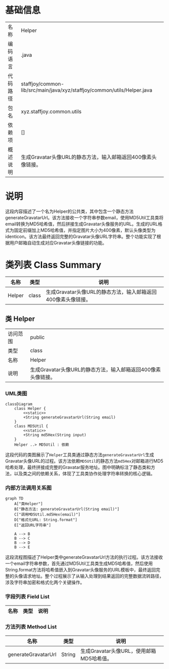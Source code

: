 # 基础信息

|      |      |
|------|------|
| 名称 | Helper |
| 编码语言 | .java |
| 代码路径 | staffjoy/common-lib/src/main/java/xyz/staffjoy/common/utils/Helper.java |
| 包名 | xyz.staffjoy.common.utils |
| 依赖项 | [] |
| 概述说明 | 生成Gravatar头像URL的静态方法，输入邮箱返回400像素头像链接。 |

# 说明

这段内容描述了一个名为Helper的公共类，其中包含一个静态方法generateGravatarUrl。该方法接收一个字符串参数email，使用MD5Util工具类将email转换为MD5哈希值，然后拼接生成Gravatar头像服务的URL。生成的URL格式为固定前缀加上MD5哈希值，并指定图片大小为400像素，默认头像类型为identicon。该方法最终返回完整的Gravatar头像URL字符串。整个功能实现了根据用户邮箱自动生成对应Gravatar头像链接的功能。

# 类列表 Class Summary

| 名称   | 类型  | 说明 |
|-------|------|-------------|
| Helper | class | 生成Gravatar头像URL的静态方法，输入邮箱返回400像素头像链接。 |



## 类 Helper

|      |      |
|------|------|
| 访问范围 | public |
| 类型 | class |
| 名称 | Helper |
| 说明 | 生成Gravatar头像URL的静态方法，输入邮箱返回400像素头像链接。 |


### UML类图

```mermaid
classDiagram
    class Helper {
        <<static>>
        +String generateGravatarUrl(String email)
    }
    class MD5Util {
        <<static>>
        +String md5Hex(String input)
    }
    Helper ..> MD5Util : 依赖
```

这段代码的类图展示了`Helper`工具类通过静态方法`generateGravatarUrl`生成Gravatar头像URL的过程。该方法依赖`MD5Util`的静态方法`md5Hex`对邮箱进行MD5哈希处理，最终拼接成完整的Gravatar服务地址。图中明确标注了静态类和方法，以及类之间的依赖关系，体现了工具类协作处理字符串转换的核心逻辑。


### 内部方法调用关系图

```mermaid
graph TD
    A["类Helper"]
    B["静态方法: generateGravatarUrl(String email)"]
    C["调用MD5Util.md5Hex(email)"]
    D["格式化URL: String.format"]
    E["返回URL字符串"]

    A --> B
    B --> C
    B --> D
    B --> E
```

这段流程图描述了Helper类中generateGravatarUrl方法的执行过程。该方法接收一个email字符串参数，首先通过MD5Util工具类生成MD5哈希值，然后使用String.format方法将哈希值嵌入到Gravatar头像服务的URL模板中，最终返回完整的头像请求地址。整个过程展示了从输入处理到结果返回的完整数据流转路径，涉及字符串加密和格式化两个关键操作。

### 字段列表 Field List

| 名称  | 类型  | 说明 |
|-------|-------|------|

### 方法列表 Method List

| 名称  | 类型  | 说明 |
|-------|-------|------|
| generateGravatarUrl | String | 生成Gravatar头像URL，使用邮箱MD5哈希值。 |




